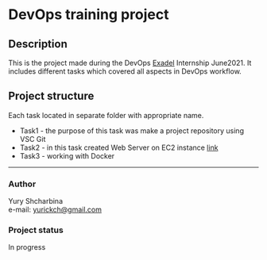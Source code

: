 # DevOps training project
## Description
This is the project made during the DevOps [Exadel](https://exadel.com/) Internship June2021.
It includes different
tasks which covered all aspects in DevOps workflow. 

## Project structure
Each task located in separate folder with appropriate name.
* Task1 - the purpose of this task was make a project repository using VSC Git
* Task2 - in this task created Web Server on EC2 instance [link](http://13.53.43.60)
* Task3 - working with Docker
___
### Author
Yury Shcharbina  
e-mail: yurickch@gmail.com

### Project status
In progress
